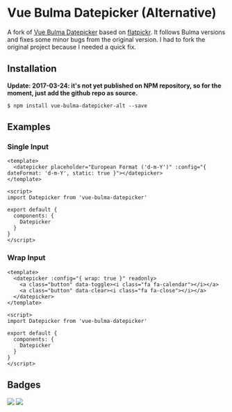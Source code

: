 # Vue Bulma Datepicker (Alternative)

A fork of [Vue Bulma Datepicker](https://github.com/vue-bulma/datepicker) based on [flatpickr](https://github.com/chmln/flatpickr). It follows Bulma versions and fixes some minor bugs from the original version. I had to fork the original project because I needed a quick fix.

## Installation

**Update: 2017-03-24: it's not yet published on NPM repository, so for the moment, just add the github repo as source.** 

```
$ npm install vue-bulma-datepicker-alt --save
```

## Examples

### Single Input

```vue
<template>
  <datepicker placeholder="European Format ('d-m-Y')" :config="{ dateFormat: 'd-m-Y', static: true }"></datepicker>
</template>

<script>
import Datepicker from 'vue-bulma-datepicker'

export default {
  components: {
    Datepicker
  }
}
</script>
```

### Wrap Input

```vue
<template>
  <datepicker :config="{ wrap: true }" readonly>
    <a class="button" data-toggle><i class="fa fa-calendar"></i></a>
    <a class="button" data-clear><i class="fa fa-close"></i></a>
  </datepicker>
</template>

<script>
import Datepicker from 'vue-bulma-datepicker'

export default {
  components: {
    Datepicker
  }
}
</script>
```

## Badges

![](https://img.shields.io/badge/license-MIT-blue.svg)
![](https://img.shields.io/badge/status-stable-green.svg)
